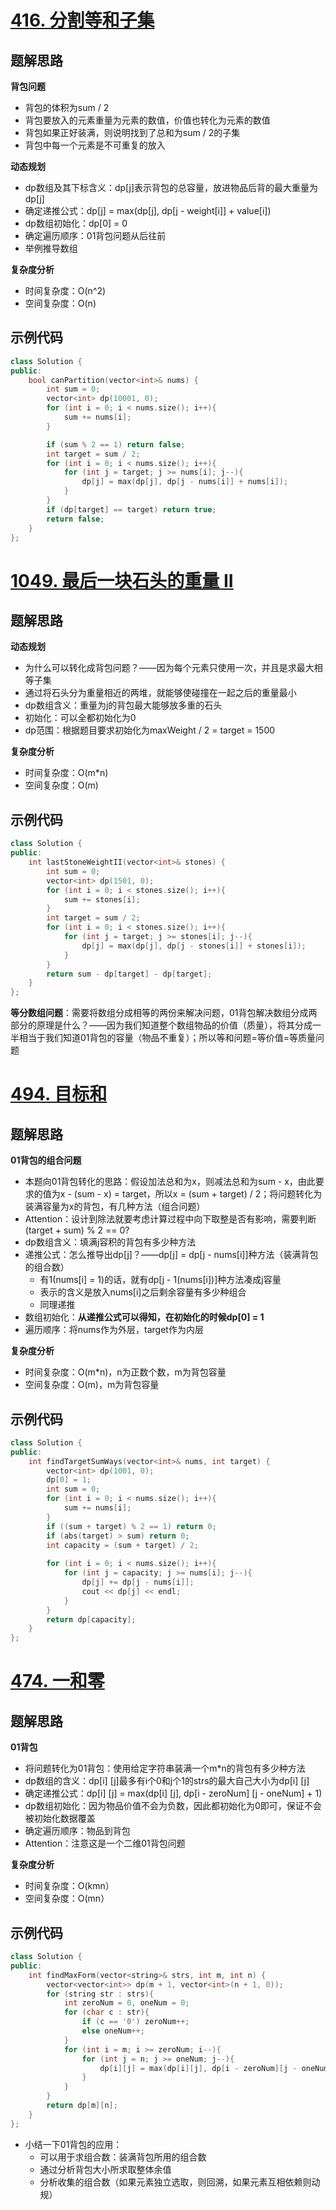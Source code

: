 # [416. 分割等和子集 ](https://leetcode.cn/problems/partition-equal-subset-sum/)

## 题解思路

**背包问题**

- 背包的体积为sum / 2
- 背包要放入的元素重量为元素的数值，价值也转化为元素的数值
- 背包如果正好装满，则说明找到了总和为sum / 2的子集
- 背包中每一个元素是不可重复的放入

**动态规划**

- dp数组及其下标含义：dp[j]表示背包的总容量，放进物品后背的最大重量为dp[j]
- 确定递推公式：dp[j] = max(dp[j], dp[j - weight[i]] + value[i])
- dp数组初始化：dp[0] = 0
- 确定遍历顺序：01背包问题从后往前
- 举例推导数组

**复杂度分析**

- 时间复杂度：O(n^2)
- 空间复杂度：O(n)

## 示例代码

```C++
class Solution {
public:
    bool canPartition(vector<int>& nums) {
        int sum = 0;
        vector<int> dp(10001, 0);
        for (int i = 0; i < nums.size(); i++){
            sum += nums[i];
        }

        if (sum % 2 == 1) return false;
        int target = sum / 2;
        for (int i = 0; i < nums.size(); i++){
            for (int j = target; j >= nums[i]; j--){
                dp[j] = max(dp[j], dp[j - nums[i]] + nums[i]);
            }
        }
        if (dp[target] == target) return true;
        return false;
    }
};
```

# [1049. 最后一块石头的重量 II](https://leetcode.cn/problems/last-stone-weight-ii/description/)

## 题解思路

**动态规划**

- 为什么可以转化成背包问题？——因为每个元素只使用一次，并且是求最大相等子集
- 通过将石头分为重量相近的两堆，就能够使碰撞在一起之后的重量最小
- dp数组含义：重量为j的背包最大能够放多重的石头
- 初始化：可以全都初始化为0
- dp范围：根据题目要求初始化为maxWeight / 2 = target = 1500

**复杂度分析**

- 时间复杂度：O(m*n)
- 空间复杂度：O(m)

## 示例代码

```C++
class Solution {
public:
    int lastStoneWeightII(vector<int>& stones) {
        int sum = 0;
        vector<int> dp(1501, 0);
        for (int i = 0; i < stones.size(); i++){
            sum += stones[i];
        }
        int target = sum / 2;
        for (int i = 0; i < stones.size(); i++){
            for (int j = target; j >= stones[i]; j--){
                dp[j] = max(dp[j], dp[j - stones[i]] + stones[i]);
            }
        }
        return sum - dp[target] - dp[target];
    }
};
```

**等分数组问题**：需要将数组分成相等的两份来解决问题，01背包解决数组分成两部分的原理是什么？——因为我们知道整个数组物品的价值（质量），将其分成一半相当于我们知道01背包的容量（物品不重复）；所以等和问题=等价值=等质量问题

# [494. 目标和 ](https://leetcode.cn/problems/target-sum/)

## 题解思路

**01背包的组合问题**

- 本题向01背包转化的思路：假设加法总和为x，则减法总和为sum - x，由此要求的值为x - (sum - x) = target，所以x = (sum + target) / 2；将问题转化为装满容量为x的背包，有几种方法（组合问题）
- Attention：设计到除法就要考虑计算过程中向下取整是否有影响，需要判断(target + sum) % 2 == 0?
- dp数组含义：填满j容积的背包有多少种方法
- 递推公式：怎么推导出dp[j]？——dp[j] = dp[j - nums[i]]种方法（装满背包的组合数）
  - 有1(nums[i] = 1)的话，就有dp[j - 1(nums[i])]种方法凑成j容量
  - 表示的含义是放入nums[i]之后剩余容量有多少种组合
  - 同理递推
- 数组初始化：**从递推公式可以得知，在初始化的时候dp[0] = 1**
- 遍历顺序：将nums作为外层，target作为内层

**复杂度分析**

- 时间复杂度：O(m*n)，n为正数个数，m为背包容量
- 空间复杂度：O(m)，m为背包容量

## 示例代码

```C++
class Solution {
public:
    int findTargetSumWays(vector<int>& nums, int target) {
        vector<int> dp(1001, 0);
        dp[0] = 1;
        int sum = 0;
        for (int i = 0; i < nums.size(); i++){
            sum += nums[i];
        }
        if ((sum + target) % 2 == 1) return 0;
        if (abs(target) > sum) return 0;
        int capacity = (sum + target) / 2;
        
        for (int i = 0; i < nums.size(); i++){
            for (int j = capacity; j >= nums[i]; j--){
                dp[j] += dp[j - nums[i]];
                cout << dp[j] << endl;
            }
        }
        return dp[capacity];
    }
};
```

# [474. 一和零 ](https://leetcode.cn/problems/ones-and-zeroes/)

## 题解思路

**01背包**

- 将问题转化为01背包：使用给定字符串装满一个m*n的背包有多少种方法
- dp数组的含义：dp[i] [j]最多有i个0和j个1的strs的最大自己大小为dp[i] [j]
- 确定递推公式：dp[i] [j] = max(dp[i] [j], dp[i - zeroNum] [j - oneNum] + 1)
- dp数组初始化：因为物品价值不会为负数，因此都初始化为0即可，保证不会被初始化数据覆盖
- 确定遍历顺序：物品到背包
- Attention：注意这是一个二维01背包问题

**复杂度分析**

- 时间复杂度：O(kmn）
- 空间复杂度：O(mn）

## 示例代码

```C++
class Solution {
public:
    int findMaxForm(vector<string>& strs, int m, int n) {
        vector<vector<int>> dp(m + 1, vector<int>(n + 1, 0));
        for (string str : strs){
            int zeroNum = 0, oneNum = 0;
            for (char c : str){
                if (c == '0') zeroNum++;
                else oneNum++;
            }
            for (int i = m; i >= zeroNum; i--){
                for (int j = n; j >= oneNum; j--){
                    dp[i][j] = max(dp[i][j], dp[i - zeroNum][j - oneNum] + 1 );
                }
            }
        }
        return dp[m][n];
    }
};
```

- 小结一下01背包的应用：
    - 可以用于求组合数：装满背包所用的组合数
    - 通过分析背包大小所求取整体余值
    - 分析收集的组合数（如果元素独立选取，则回溯，如果元素互相依赖则动规）
